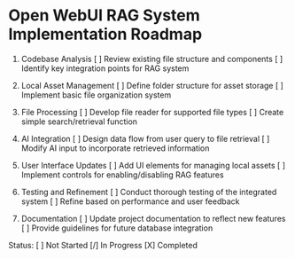 # Open WebUI RAG System Implementation Roadmap

1. Codebase Analysis
   [ ] Review existing file structure and components
   [ ] Identify key integration points for RAG system

2. Local Asset Management
   [ ] Define folder structure for asset storage
   [ ] Implement basic file organization system

3. File Processing
   [ ] Develop file reader for supported file types
   [ ] Create simple search/retrieval function

4. AI Integration
   [ ] Design data flow from user query to file retrieval
   [ ] Modify AI input to incorporate retrieved information

5. User Interface Updates
   [ ] Add UI elements for managing local assets
   [ ] Implement controls for enabling/disabling RAG features

6. Testing and Refinement
   [ ] Conduct thorough testing of the integrated system
   [ ] Refine based on performance and user feedback

7. Documentation
   [ ] Update project documentation to reflect new features
   [ ] Provide guidelines for future database integration

Status: [ ] Not Started  [/] In Progress  [X] Completed
